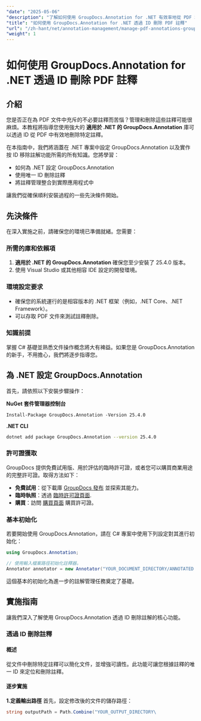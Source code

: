 ```yaml
---
"date": "2025-05-06"
"description": "了解如何使用 GroupDocs.Annotation for .NET 有效率地從 PDF 和其他文件中刪除註解。探索逐步指南、最佳實踐和實際應用。"
"title": "如何使用 GroupDocs.Annotation for .NET 透過 ID 刪除 PDF 註釋"
"url": "/zh-hant/net/annotation-management/manage-pdf-annotations-groupdocs-dotnet-remove-id/"
"weight": 1
---
```


# 如何使用 GroupDocs.Annotation for .NET 透過 ID 刪除 PDF 註釋

## 介紹

您是否正在為 PDF 文件中充斥的不必要註釋而苦惱？管理和刪除這些註釋可能很麻煩。本教程將指導您使用強大的 **適用於 .NET 的 GroupDocs.Annotation** 庫可以透過 ID 從 PDF 中有效地刪除特定註釋。

在本指南中，我們將涵蓋在 .NET 專案中設定 GroupDocs.Annotation 以及實作按 ID 移除註解功能所需的所有知識。您將學習：
- 如何為 .NET 設定 GroupDocs.Annotation
- 使用唯一 ID 刪除註釋
- 將註釋管理整合到實際應用程式中

讓我們從確保順利安裝過程的一些先決條件開始。

## 先決條件

在深入實施之前，請確保您的環境已準備就緒。您需要：

### 所需的庫和依賴項
1. **適用於 .NET 的 GroupDocs.Annotation** 確保您至少安裝了 25.4.0 版本。
2. 使用 Visual Studio 或其他相容 IDE 設定的開發環境。

### 環境設定要求
- 確保您的系統運行的是相容版本的 .NET 框架（例如，.NET Core、.NET Framework）。
- 可以存取 PDF 文件來測試註釋刪除。

### 知識前提
掌握 C# 基礎並熟悉文件操作概念將大有裨益。如果您是 GroupDocs.Annotation 的新手，不用擔心，我們將逐步指導您。

## 為 .NET 設定 GroupDocs.Annotation

首先，請依照以下安裝步驟操作：

**NuGet 套件管理器控制台**

```shell
Install-Package GroupDocs.Annotation -Version 25.4.0
```

**\.NET CLI**

```bash
dotnet add package GroupDocs.Annotation --version 25.4.0
```

### 許可證獲取
GroupDocs 提供免費試用版、用於評估的臨時許可證，或者您可以購買商業用途的完整許可證。取得方法如下：
- **免費試用**：從下載庫 [GroupDocs 發布](https://releases.groupdocs.com/annotation/net/) 並探索其能力。
- **臨時執照**：透過 [臨時許可證頁面](https://purchase。groupdocs.com/temporary-license/).
- **購買**：訪問 [購買頁面](https://purchase.groupdocs.com/buy) 購買許可證。

### 基本初始化
若要開始使用 GroupDocs.Annotation，請在 C# 專案中使用下列設定對其進行初始化：

```csharp
using GroupDocs.Annotation;

// 使用輸入檔案路徑初始化註釋器。
Annotator annotator = new Annotator("YOUR_DOCUMENT_DIRECTORY/ANNOTATED.pdf");
```

這個基本的初始化為進一步的註解管理任務奠定了基礎。

## 實施指南

讓我們深入了解使用 GroupDocs.Annotation 透過 ID 刪除註解的核心功能。

### 透過 ID 刪除註釋
#### 概述
從文件中刪除特定註釋可以簡化文件，並增強可讀性。此功能可讓您根據註釋的唯一 ID 來定位和刪除註釋。

#### 逐步實施
**1.定義輸出路徑**
首先，設定修改後的文件的儲存路徑：

```csharp
string outputPath = Path.Combine("YOUR_OUTPUT_DIRECTORY\